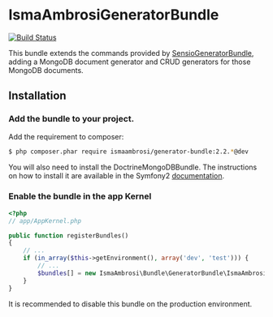 IsmaAmbrosiGeneratorBundle
==========================

[![Build Status](https://secure.travis-ci.org/iambrosi/IsmaAmbrosiGeneratorBundle.png?branch=2.2)](http://travis-ci.org/iambrosi/IsmaAmbrosiGeneratorBundle)

This bundle extends the commands provided by [SensioGeneratorBundle](https://github.com/sensio/SensioGeneratorBundle), adding a MongoDB document generator and CRUD generators for those MongoDB documents.

Installation
------------

### Add the bundle to your project.

Add the requirement to composer:

```bash
$ php composer.phar require ismaambrosi/generator-bundle:2.2.*@dev
```

You will also need to install the DoctrineMongoDBBundle. The instructions on how to install it are available in the Symfony2 [documentation](http://symfony.com/doc/master/bundles/DoctrineMongoDBBundle/index.html).

### Enable the bundle in the app Kernel

```php
<?php
// app/AppKernel.php

public function registerBundles()
{
    // ...
    if (in_array($this->getEnvironment(), array('dev', 'test'))) {
        // ...
        $bundles[] = new IsmaAmbrosi\Bundle\GeneratorBundle\IsmaAmbrosiGeneratorBundle();
    }
}
```
It is recommended to disable this bundle on the production environment.
